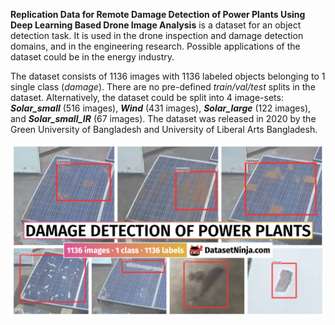 **Replication Data for Remote Damage Detection of Power Plants Using Deep Learning Based Drone Image Analysis** is a dataset for an object detection task. It is used in the drone inspection and damage detection domains, and in the engineering research. Possible applications of the dataset could be in the energy industry. 

The dataset consists of 1136 images with 1136 labeled objects belonging to 1 single class (*damage*). There are no pre-defined <i>train/val/test</i> splits in the dataset. Alternatively, the dataset could be split into 4 image-sets: ***Solar_small*** (516 images), ***Wind*** (431 images), ***Solar_large*** (122 images), and ***Solar_small_IR*** (67 images). The dataset was released in 2020 by the Green University of Bangladesh and University of Liberal Arts Bangladesh.

<img src="https://github.com/dataset-ninja/power-plants-damage-detection/raw/main/visualizations/poster.png">

